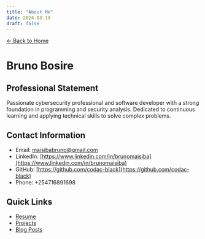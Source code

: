 ```yaml
---
title: "About Me"
date: 2024-03-19
draft: false
---
```

[← Back to Home](/) 

# Bruno Bosire

## Professional Statement
Passionate cybersecurity professional and software developer with a strong foundation in programming and security analysis. Dedicated to continuous learning and applying technical skills to solve complex problems.

## Contact Information
- Email: [maisibabruno@gmail.com](mailto:maisibabruno@gmail.com)
- LinkedIn: [https://www.linkedin.com/in/brunomaisiba](https://www.linkedin.com/in/brunomaisiba)
- GitHub: [https://github.com/codac-black](https://github.com/codac-black)
- Phone: +254716891698

## Quick Links
- [Resume](/resume)
- [Projects](/projects)
- [Blog Posts](/posts) 